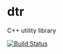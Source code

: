 # dtr
C++ utility library

[![Build Status](https://travis-ci.org/DaveTrussel/dtr.svg?branch=master)](https://travis-ci.org/DaveTrussel/dtr)
